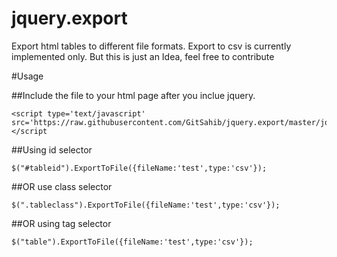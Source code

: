 # jquery.export
Export html tables to different file formats.
Export to csv is currently implemented only.
But this is just an Idea, feel free to contribute

#Usage

##Include the file to your html page after you inclue jquery.
	
	<script type='text/javascript' src='https://raw.githubusercontent.com/GitSahib/jquery.export/master/jquery.export.js'></script
##Using id selector

	$("#tableid").ExportToFile({fileName:'test',type:'csv'});
##OR use class selector

	$(".tableclass").ExportToFile({fileName:'test',type:'csv'});
##OR using tag selector

	$("table").ExportToFile({fileName:'test',type:'csv'});
